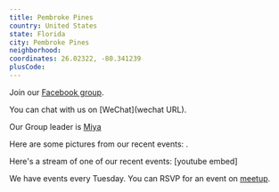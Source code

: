 ```yaml
---
title: Pembroke Pines
country: United States
state: Florida
city: Pembroke Pines
neighborhood: 
coordinates: 26.02322, -80.341239
plusCode:
---
```

Join our [Facebook group](https://www.facebook.com/groups/free.code.camp.pembrokepines).

You can chat with us on [WeChat](wechat URL).

Our Group leader is [Miya](freecodecamp.org/miya)

Here are some pictures from our recent events:
![]().

Here's a stream of one of our recent events:
[youtube embed]

We have events every Tuesday. You can RSVP for an event on [meetup](meetupurl).
